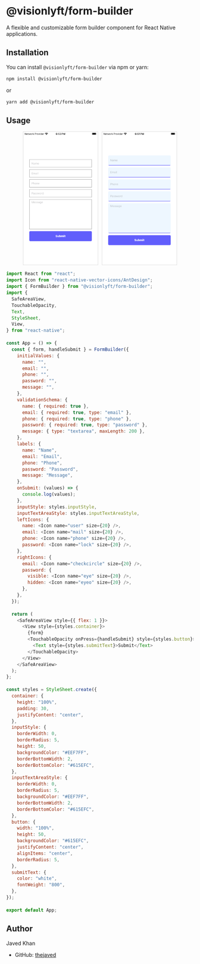 # @visionlyft/form-builder

A flexible and customizable form builder component for React Native applications.

## Installation

You can install `@visionlyft/form-builder` via npm or yarn:

```bash
npm install @visionlyft/form-builder
```

or

```bash
yarn add @visionlyft/form-builder
```

## Usage

<div style="display: flex; justify-content: center; align-items: center; gap: 10px;">
  <img src="https://raw.githubusercontent.com/thejaved/images/main/image2.png" alt="Default Form Builder" width="200" style="border: 1px solid #ddd;"/>
  <img src="https://raw.githubusercontent.com/thejaved/images/main/image1.png" alt="Customized Form Builder" width="200" style="border: 1px solid #ddd;"/>
</div>

```javascript
import React from "react";
import Icon from "react-native-vector-icons/AntDesign";
import { FormBuilder } from "@visionlyft/form-builder";
import {
  SafeAreaView,
  TouchableOpacity,
  Text,
  StyleSheet,
  View,
} from "react-native";

const App = () => {
  const { form, handleSubmit } = FormBuilder({
    initialValues: {
      name: "",
      email: "",
      phone: "",
      password: "",
      message: "",
    },
    validationSchema: {
      name: { required: true },
      email: { required: true, type: "email" },
      phone: { required: true, type: "phone" },
      password: { required: true, type: "password" },
      message: { type: "textarea", maxLength: 200 },
    },
    labels: {
      name: "Name",
      email: "Email",
      phone: "Phone",
      password: "Password",
      message: "Message",
    },
    onSubmit: (values) => {
      console.log(values);
    },
    inputStyle: styles.inputStyle,
    inputTextAreaStyle: styles.inputTextAreaStyle,
    leftIcons: {
      name: <Icon name="user" size={20} />,
      email: <Icon name="mail" size={20} />,
      phone: <Icon name="phone" size={20} />,
      password: <Icon name="lock" size={20} />,
    },
    rightIcons: {
      email: <Icon name="checkcircle" size={20} />,
      password: {
        visible: <Icon name="eye" size={20} />,
        hidden: <Icon name="eyeo" size={20} />,
      },
    },
  });

  return (
    <SafeAreaView style={{ flex: 1 }}>
      <View style={styles.container}>
        {form}
        <TouchableOpacity onPress={handleSubmit} style={styles.button}>
          <Text style={styles.submitText}>Submit</Text>
        </TouchableOpacity>
      </View>
    </SafeAreaView>
  );
};

const styles = StyleSheet.create({
  container: {
    height: "100%",
    padding: 30,
    justifyContent: "center",
  },
  inputStyle: {
    borderWidth: 0,
    borderRadius: 5,
    height: 50,
    backgroundColor: "#EEF7FF",
    borderBottomWidth: 2,
    borderBottomColor: "#615EFC",
  },
  inputTextAreaStyle: {
    borderWidth: 0,
    borderRadius: 5,
    backgroundColor: "#EEF7FF",
    borderBottomWidth: 2,
    borderBottomColor: "#615EFC",
  },
  button: {
    width: "100%",
    height: 50,
    backgroundColor: "#615EFC",
    justifyContent: "center",
    alignItems: "center",
    borderRadius: 5,
  },
  submitText: {
    color: "white",
    fontWeight: "800",
  },
});

export default App;
```

## Author

Javed Khan

- GitHub: [thejaved](https://github.com/thejaved)
